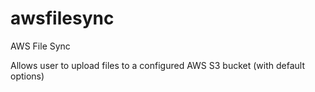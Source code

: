 # awsfilesync
AWS File Sync

Allows user to upload files to a configured AWS S3 bucket (with default options)
